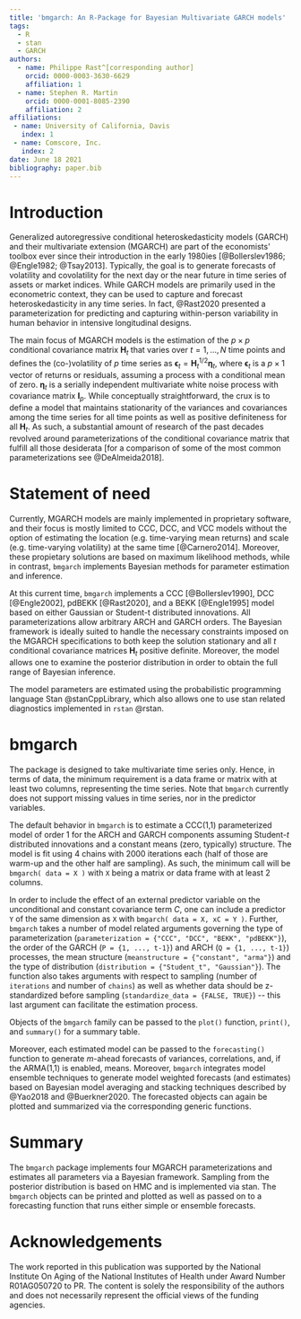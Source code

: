 ```yaml
---
title: 'bmgarch: An R-Package for Bayesian Multivariate GARCH models'
tags:
  - R
  - stan
  - GARCH
authors:
  - name: Philippe Rast^[corresponding author]
    orcid: 0000-0003-3630-6629
    affiliation: 1
  - name: Stephen R. Martin
    orcid: 0000-0001-8085-2390
    affiliation: 2
affiliations:
 - name: University of California, Davis
   index: 1
 - name: Comscore, Inc.
   index: 2
date: June 18 2021
bibliography: paper.bib
---
```


# Introduction
Generalized autoregressive conditional heteroskedasticity models (GARCH) and their multivariate extension (MGARCH) are part of the economists' toolbox ever since their introduction in the early 1980ies [@Bollerslev1986; @Engle1982; @Tsay2013]. Typically, the goal is to generate forecasts of volatility and covolatility for the next day or the near future in time series of assets or market indices. While GARCH models are primarily used in the econometric context, they can be used to capture and forecast heteroskedasticity in any time series. In fact, @Rast2020 presented a parameterization  for predicting and capturing within-person variability in human behavior in intensive longitudinal designs. 

The main focus of MGARCH models is the estimation of the $p \times p$ conditional covariance matrix $\mathbf{H}_t$ that varies over $t = 1, ... , N$
time points and defines the (co-)volatility of $p$ time series as $\boldsymbol{\epsilon}_t = \mathbf{H}^{1/2}_t \boldsymbol{\eta}_t$, where $\boldsymbol{\epsilon}_t$ is a $p \times 1$ vector of returns or residuals, assuming a process with a conditional mean of zero. $\boldsymbol{\eta}_t$ is a serially independent multivariate white noise process with covariance matrix $\mathbf{I}_p$. While conceptually straightforward, the crux is to define a model that maintains stationarity of the variances and covariances among the time series for all time points as well as positive definiteness for all $\mathbf{H}_t$. As such, a substantial amount of research of the past decades revolved around parameterizations of the conditional covariance matrix that fulfill all those desiderata [for a comparison of some of the most common parameterizations see @DeAlmeida2018]. 

# Statement of need 
Currently, MGARCH models are mainly implemented in proprietary software, and their focus is mostly limited to CCC, DCC, and VCC models without the option of estimating the location (e.g. time-varying mean returns) and scale (e.g. time-varying volatility) at the same time [@Carnero2014]. Moreover, these propietary solutions are based on maximum likelihood methods, while in contrast, `bmgarch` implements Bayesian methods for parameter estimation and inference.

At this current time, `bmgarch` implements a CCC [@Bollerslev1990], DCC [@Engle2002], pdBEKK [@Rast2020], and a BEKK [@Engle1995] model based on either Gaussian or Student-t distributed innovations. All parameterizations allow arbitrary ARCH and GARCH orders.
The Bayesian framework is ideally suited to handle the necessary constraints imposed on the MGARCH specifications to both keep the solution stationary and all $t$ conditional covariance matrices $\mathbf{H}_t$ positive definite. Moreover, the model allows one to examine the posterior distribution in order to obtain the full range of Bayesian inference.

The model parameters are estimated using the probabilistic programming language Stan @stanCppLibrary, which also allows one to use stan related diagnostics implemented in `rstan` @rstan. 

# bmgarch

The package is designed to take multivariate time series only. Hence, in terms of data, the minimum requirement is a data frame or matrix with at least two columns, representing the time series. Note that `bmgarch` currently does not support missing values in time series, nor in the predictor variables.

The default behavior in `bmgarch` is to estimate a CCC(1,1) parameterized model of order 1 for the ARCH and GARCH components assuming Student-$t$ distributed innovations and a constant means (zero, typically) structure. The model is fit using 4 chains with 2000 iterations each (half of those are warm-up and the other half are sampling).
As such, the minimum call will be `bmgarch( data = X )` with `X` being a matrix or data frame with at least 2 columns.

In order to include the effect of an external predictor variable on the unconditional and constant covariance term $C$, one can include a predictor `Y` of the same dimension as `X` with `bmgarch( data = X, xC = Y )`. Further, `bmgarch` takes a number of model related arguments governing the type of parameterization (`parameterization = {"CCC", "DCC", "BEKK", "pdBEKK"}`), the order of the GARCH (`P = {1, ..., t-1}`) and ARCH (`Q = {1, ..., t-1}`) processes, the mean structure (`meanstructure = {"constant", "arma"}`) and the type of distribution (`distribution = {"Student_t", "Gaussian"}`). The function also takes arguments with respect to sampling (number of `iterations` and number of `chains`) as well as whether data should be z-standardized before sampling (`standardize_data = {FALSE, TRUE}`) -- this last argument can facilitate the estimation process. 

Objects of the `bmgarch` family can be passed to the `plot()` function, `print()`, and `summary()` for a summary table.

Moreover, each estimated model can be passed to the `forecasting()` function to generate $m$-ahead forecasts of variances, correlations, and, if the ARMA(1,1) is enabled, means. 
Moreover, `bmgarch` integrates model ensemble techniques to generate model weighted forecasts (and estimates) based on Bayesian model averaging and stacking techniques described by @Yao2018 and @Buerkner2020. The forecasted objects can again be plotted and summarized via the corresponding generic functions. 

# Summary
The `bmgarch` package implements four MGARCH parameterizations and estimates all parameters via a Bayesian framework. Sampling from the posterior distribution is based on HMC and is implemented via stan. The `bmgarch` objects can be printed and plotted as well as  passed on to a forecasting function that runs either simple or ensemble forecasts.

# Acknowledgements
The work reported in this publication was supported by the National Institute On Aging of the National Institutes of Health under Award Number R01AG050720 to PR. The content is solely the responsibility 	of the authors and does not necessarily represent the official views of the funding agencies.
